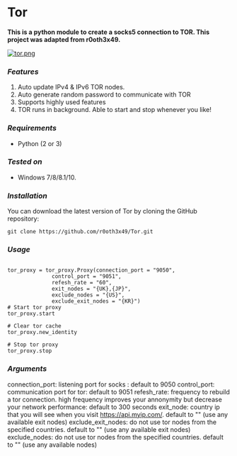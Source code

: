 # Tor

**This is a python module to create a socks5 connection to TOR. This project was adapted from r0oth3x49.**

[![tor.png](https://s26.postimg.cc/eqgds272h/tor.png)](https://postimg.cc/image/686xnq0jp/)

### ***Features***
1. Auto update IPv4 & IPv6 TOR nodes.
2. Auto generate random password to communicate with TOR
3. Supports highly used features
4. TOR runs in background. Able to start and stop whenever you like!

### ***Requirements***
- Python (2 or 3)

### ***Tested on***
- Windows 7/8/8.1/10.
	
### ***Installation***
You can download the latest version of Tor by cloning the GitHub repository:
<pre><code>git clone https://github.com/r0oth3x49/Tor.git</pre></code>

### ***Usage***
<pre><code>
tor_proxy = tor_proxy.Proxy(connection_port = "9050", 
              control_port = "9051", 
              refesh_rate = "60", 
              exit_nodes = "{UK},{JP}", 
              exclude_nodes = "{US}", 
              exclude_exit_nodes = "{KR}")
# Start tor proxy 
tor_proxy.start

# Clear tor cache 
tor_proxy.new_identity

# Stop tor proxy
tor_proxy.stop
</pre></code>

### ***Arguments***
connection_port: listening port for socks : default to 9050
control_port: communication port for tor: default to 9051
refesh_rate: frequency to rebuild a tor connection. high frequency improves your annonymity but decrease your network performance: default to 300 seconds
exit_node: country ip that you will see when you visit https://api.myip.com/. default to "" (use any available exit nodes)
exclude_exit_nodes: do not use tor nodes from the specified countries. default to "" (use any available exit nodes)
exclude_nodes: do not use tor nodes from the specified countries. default to "" (use any available nodes)



